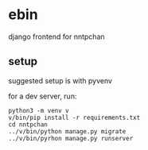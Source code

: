 # ebin

django frontend for nntpchan

## setup

suggested setup is with pyvenv

for a dev server, run:

    python3 -m venv v
    v/bin/pip install -r requirements.txt
    cd nntpchan
    ../v/bin/python manage.py migrate
    ../v/bin/pyrhon manage.py runserver


